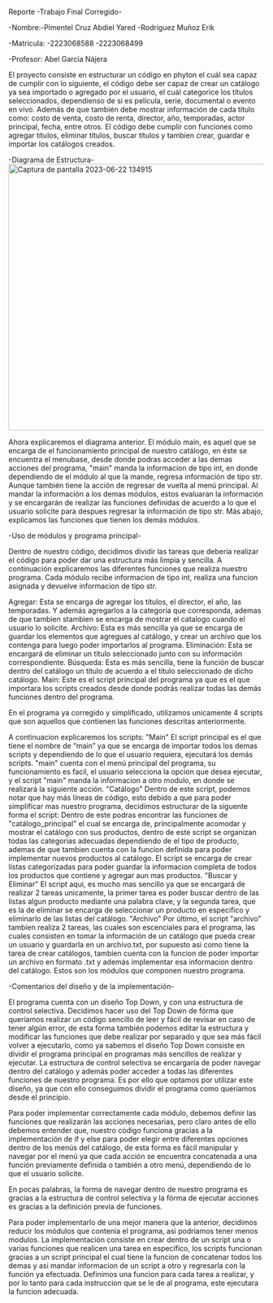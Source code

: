 Reporte -Trabajo Final Corregido-

-Nombre:-Pimentel Cruz Abdiel Yared 
        -Rodríguez Muñoz Erik
      
-Matricula: -2223068588
            -2223068499


-Profesor: Abel García Nájera
            
El proyecto consiste en estructurar un código en phyton el cuál sea capaz de cumplir con lo siguiente, el código debe ser capaz de 
crear un catálogo ya sea importado o agregado por el usuario, el cuál categorice los títulos seleccionados, dependienso de si es 
película, serie, documental o evento en vivo. Además de que también debe mostrar información de cada título como:
costo de venta, costo de renta, director, año, temporadas, actor principal, fecha, entre otros. El código debe cumplir con funciones 
como agregar títulos, eliminar títulos, buscar títulos y tambien crear, guardar e importar los catálogos creados.

-Diagrama de Estructura-  
 <img width="524" alt="Captura de pantalla 2023-06-22 134915" src="https://github.com/agn-pe-23i/proyecto-catalogo-de-palito-y-bolita/assets/125075652/046e389b-f58f-4a7e-b88f-2eba3231e80f">
 
 Ahora explicaremos el diagrama anterior.
 El módulo main, es aquel que se encarga de el funcionamiento principal de nuestro catálogo, en éste se encuentra el menubase, desde donde podras acceder a las demas acciones del programa, "main" manda la informacion de tipo int, en donde dependiendo de el módulo al que la mande, regresa información de tipo str. Aunque también tiene la acción de regresar de vuelta al menú principal. Al mandar la información a los demas módulos, estos evaluaran la información y se encargarán de realizar las funciones definidas de acuerdo a lo que el usuario solicite para despues regresar la información de tipo str.
 Más abajo, explicamos las funciones que tienen los demás módulos. 
 
 -Uso de módulos y programa principal-

Dentro de nuestro código, decidimos dividir las tareas que debería realizar el código para poder dar una estructura más limpia y sencilla. A continuación explicaremos las diferentes funciones que realiza nuestro programa. Cada módulo recibe informacion de tipo int, realiza una funcion asignada y devuelve informacion de tipo str. 

Agregar: Esta se encarga de agregar los títulos, el director, el año, las temporadas. Y además agregarlos a la categoría que corresponda, ademas de que tambien stambien se encarga de mostrar el catalogo cuando el usuario lo solicite. 
Archivo: Esta es más sencilla ya que se encarga de guardar los elementos que agregues al catálogo, y crear un archivo que los contenga para luego poder importarlos al programa. 
Eliminación: Esta se encargará de eliminar un título seleccionado junto con su información correspondiente. 
Búsqueda: Esta es más sencilla, tiene la función de buscar dentro del catálogo un título de acuerdo a el título seleccionado de dicho catálogo. 
Main: Este es el script principal del programa ya que es el que importara los scripts creados desde donde podrás realizar todas las demás funciones dentro del programa. 

En el programa ya corregido y simplificado, utilizamos unicamente 4 scripts que son aquellos que contienen las funciones descritas anteriormente.

A continuacion explicaremos los scripts:
"Main"
El script principal es el que tiene el nombre de “main” ya que se encarga de importar todos los demas scripts y dependiendo de lo que el usuario requiera, ejecutará los demás scripts.
"main" cuenta con el menú principal del programa, su funcionamiento es facil, el usuario selecciona la opcion que desea ejecutar, y el script "main" manda la informacion a otro modulo, en donde se realizará la siguiente acción. 
"Catálogo"
Dentro de este script, podemos notar que hay más líneas de código, esto debido a que para poder simplificar mas nuestro programa, decidimos estructurar de la siguente forma el script:
Dentro de este podras encontrar las funciones de "catálogo_principal" el cual se encarga de, principalmente acomodar y mostrar el catálogo con sus productos, dentro de este script se organizan todas las categorias adecuadas dependiendo de el tipo de producto, ademas de que tambien cuenta con la funcion definida para poder implementar nuevos productos al catálogo. El script se encarga de crear listas categorizadas para poder guardar la informacion completa de todos los productos que contiene y agregar aun mas productos. 
"Buscar y Eliminar" 
El script aqui, es mucho mas sencillo ya que se encargará de realizar 2 tareas unicamente, la primer tarea es poder buscar dentro de las listas algun producto mediante una palabra clave, y la segunda tarea, que es la de eliminar se encarga de seleccionar un producto en especifico y eliminarlo de las listas del catálogo.
"Archivo"
Por último, el script "archivo" tambíen realiza 2 tareas, las cuales son escenciales para el programa, las cuales consisten en tomar la información de un catálogo que pueda crear un usuario y guardarla en un archivo.txt, por supuesto asi como tiene la tarea de crear catálogos, tambíen cuenta con la funcion de poder importar un archivo en formato .txt y además implementar esa informacion dentro del catálogo. 
Estos son los módulos que componen nuestro programa. 

-Comentarios del diseño y de la implementación-

El programa cuenta con un diseño Top Down, y con una estructura de control selectiva.
Decidimos hacer uso del Top Down de fórma que queríamos realizar un código sencillo de leer y fácil de revisar en caso de tener algún error, de esta forma también podemos editar la estructura  y modificar las funciones que debe realizar por separado y que sea más fácil volver a ejecutarlo, como ya sabemos el diseño Top Down consiste en dividir el programa principal en programas más sencillos de realizar y ejecutar. La estructura de control selectiva se encargaría de poder navegar dentro del catálogo y además poder acceder a todas las diferentes funciones de nuestro programa.  Es por ello que optamos por utilizar este diseño, ya que con ello conseguimos dividir el programa como queríamos desde el principio.

Para poder implementar correctamente cada módulo, debemos definir las funciones que realizarán las acciones necesarias, pero claro antes de ello debemos entender que, nuestro código funciona gracias a la implementación de if y else para poder elegir entre diferentes opciones dentro de los menús del catálogo, de esta forma es fácil manipular y navegar por el menú ya que cada acción se encuentra concatenada a una función previamente definida o también a otro menú, dependiendo de lo que el usuario solicite. 

En pocas palabras, la forma de navegar dentro de nuestro programa es gracias a la estructura de control selectiva y la fórma de ejecutar acciones es gracias a la definición previa de funciones. 

Para poder implementarlo de una mejor manera que la anterior, decidimos reducir los módulos que contenia el programa, asi podriamos tener menos modulos. La implementación consiste en crear dentro de un script una o varias funciones que realicen una tarea en específico, los scripts funcionan gracias a un script principal el cual tiene la funcion de concatenar todos los demas y asi mandar informacion de un script a otro y regresarla con la función ya efectuada. Definimos una funcion para cada tarea a realizar, y por lo tanto para cada instruccion que se le de al programa, este ejecutara la funcion adecuada. 





